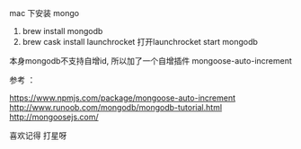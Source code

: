 mac 下安装 mongo
1. brew install mongodb
2. brew cask install launchrocket
打开launchrocket  start mongodb


本身mongodb不支持自增id,
所以加了一个自增插件
mongoose-auto-increment


参考 ：

https://www.npmjs.com/package/mongoose-auto-increment
http://www.runoob.com/mongodb/mongodb-tutorial.html
http://mongoosejs.com/


喜欢记得 打星呀

